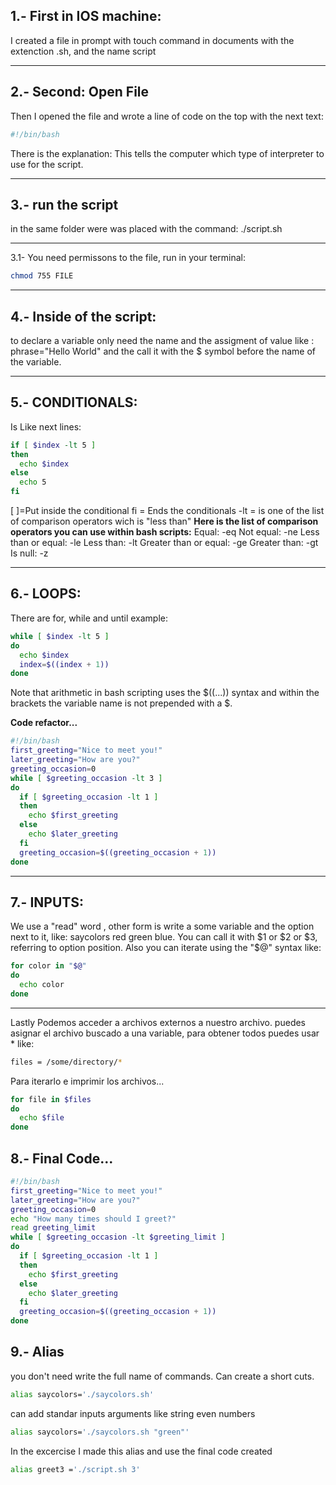 1.- First in IOS machine: 
--
I created a file in prompt with touch command in documents with the extenction .sh, and the name script
___
2.- Second: Open File
--
Then I opened the file and wrote a line of code  on the top with the next text:

```sh
#!/bin/bash
```

There is the explanation: This tells the computer which type of interpreter to use for the script.
___
3.- run the script
--
 in the same folder were was placed with the command:  ./script.sh
___
3.1- You need permissons to the file, run in your terminal:
```sh
chmod 755 FILE
```
___
4.- Inside of the script: 
--
to declare a variable only need the name and the assigment of value like : phrase="Hello World" and the call it with the $ symbol before the name of the variable.
___
5.- CONDITIONALS:
--
Is  Like next lines: 
```sh
if [ $index -lt 5 ]
then
  echo $index
else
  echo 5
fi
```
[ ]=Put inside the conditional
fi = Ends the conditionals
-lt = is one of the list of comparison operators wich is "less than"
**Here is the list of comparison operators you can use within bash scripts:**
Equal: -eq
Not equal: -ne
Less than or equal: -le
Less than: -lt
Greater than or equal: -ge
Greater than: -gt
Is null: -z
___
 6.- LOOPS:
--
There are for, while and until
example:
```sh
while [ $index -lt 5 ]
do
  echo $index
  index=$((index + 1))
done
```
Note that arithmetic in bash scripting uses the $((...)) syntax and within the brackets the variable name is not prepended with a $.

**Code refactor...**
```sh
#!/bin/bash
first_greeting="Nice to meet you!"
later_greeting="How are you?"
greeting_occasion=0
while [ $greeting_occasion -lt 3 ]
do
  if [ $greeting_occasion -lt 1 ]
  then
    echo $first_greeting
  else
    echo $later_greeting
  fi
  greeting_occasion=$((greeting_occasion + 1))
done
```
___
7.- INPUTS:
--
 We use a "read" word , other form is write a some variable and the option next to it, like: saycolors red green blue.
You can call it with $1 or $2 or $3, referring to option position.
Also you can iterate using the "$@" syntax like:
```sh
for color in "$@"
do
  echo color
done
```
---
Lastly Podemos acceder a archivos externos a nuestro archivo.
puedes asignar el archivo buscado a una variable, para obtener todos puedes usar * like:
```sh
files = /some/directory/* 
````
Para iterarlo e imprimir los archivos...
```sh
for file in $files
do
  echo $file
done
```
8.- Final Code...
--
```sh
#!/bin/bash
first_greeting="Nice to meet you!"
later_greeting="How are you?"
greeting_occasion=0
echo "How many times should I greet?"
read greeting_limit
while [ $greeting_occasion -lt $greeting_limit ]
do
  if [ $greeting_occasion -lt 1 ]
  then
    echo $first_greeting
  else
    echo $later_greeting
  fi
  greeting_occasion=$((greeting_occasion + 1))
done
```
9.- Alias
--
you don't need write the full name of commands. Can create a short cuts.
```sh
alias saycolors='./saycolors.sh'
```
can add standar inputs arguments like string even numbers
```sh
alias saycolors='./saycolors.sh "green"'
```
In the excercise I made this alias and use the final code created
```sh
alias greet3 ='./script.sh 3'
```



